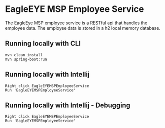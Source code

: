 # EagleEYE MSP Employee Service

The EagleEye MSP employee service is a RESTful api that handles the employee data. 
The employee data is stored in a h2 local memory database.


## Running locally with CLI

```
mvn clean install
mvn spring-boot:run
```

## Running locally with Intellij

```
Right click EagleEYEMSPEmployeeService
Run 'EagleEYEMSPEmployeeService'
```

## Running locally with Intellij - Debugging

```
Right click EagleEYEMSPEmployeeService
Run 'EagleEYEMSPEmployeeService'
```